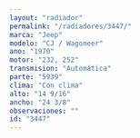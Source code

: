 ```yaml
---
layout: "radiador"
permalink: "/radiadores/3447/"
marca: "Jeep"
modelo: "CJ / Wagoneer"
ano: "1970"
motor: "232, 252"
transmision: "Automática"
parte: "5939"
clima: "Con clima"
alto: "14 9/16"
ancho: "24 3/8"
observaciones: ""
id: "3447"
---
```


